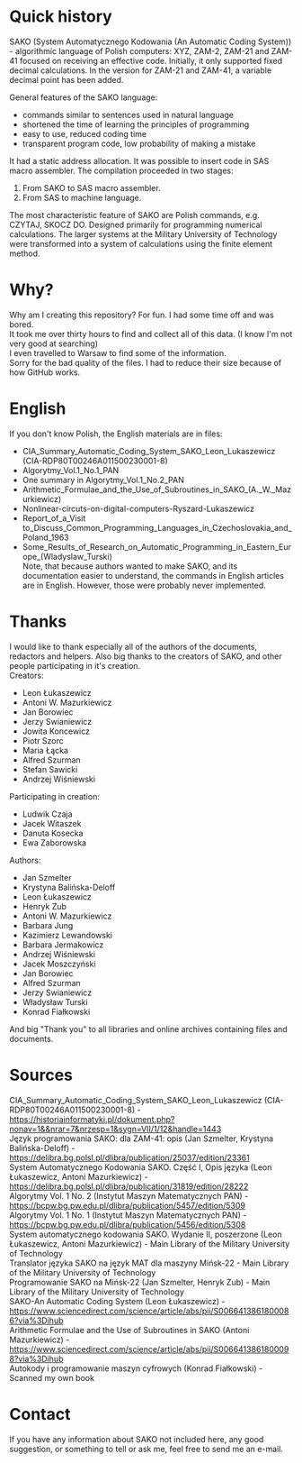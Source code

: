 # Quick history
SAKO (System Automatycznego Kodowania (An Automatic Coding System)) - algorithmic language of Polish computers: XYZ, ZAM-2, ZAM-21 and ZAM-41 focused on receiving an effective code. Initially, it only supported fixed decimal calculations. In the version for ZAM-21 and ZAM-41, a variable decimal point has been added.

General features of the SAKO language:
- commands similar to sentences used in natural language
- shortened the time of learning the principles of programming
- easy to use, reduced coding time
- transparent program code, low probability of making a mistake

It had a static address allocation. It was possible to insert code in SAS macro assembler.
The compilation proceeded in two stages:
1. From SAKO to SAS macro assembler.
2. From SAS to machine language.

The most characteristic feature of SAKO are Polish commands, e.g. CZYTAJ, SKOCZ DO.
Designed primarily for programming numerical calculations. The larger systems at the Military University of Technology were transformed into a system of calculations using the finite element method.

# Why?
Why am I creating this repository? For fun. I had some time off and was bored.<br>
It took me over thirty hours to find and collect all of this data. (I know I'm not very good at searching)<br>
I even travelled to Warsaw to find some of the information.<br>
Sorry for the bad quality of the files. I had to reduce their size because of how GitHub works.

# English
If you don't know Polish, the English materials are in files:
- CIA_Summary_Automatic_Coding_System_SAKO_Leon_Lukaszewicz (CIA-RDP80T00246A011500230001-8)
- Algorytmy_Vol.1_No.1_PAN
- One summary in Algorytmy_Vol.1_No.2_PAN
- Arithmetic_Formulae_and_the_Use_of_Subroutines_in_SAKO_(A._W._Mazurkiewicz)
- Nonlinear-circuts-on-digital-computers-Ryszard-Lukaszewicz
- Report_of_a_Visit to_Discuss_Common_Programming_Languages_in_Czechoslovakia_and_Poland_1963
- Some_Results_of_Research_on_Automatic_Programming_in_Eastern_Europe_(Wladyslaw_Turski)  
Note, that because authors wanted to make SAKO, and its documentation easier to understand, the commands in English articles are in English. However, those were probably never implemented.

# Thanks
I would like to thank especially all of the authors of the documents, redactors and helpers. Also big thanks to the creators of SAKO, and other people participating in it's creation.<br>
Creators:
- Leon Łukaszewicz
- Antoni W. Mazurkiewicz
- Jan Borowiec
- Jerzy Swianiewicz
- Jowita Koncewicz
- Piotr Szorc
- Maria Łącka
- Alfred Szurman
- Stefan Sawicki
- Andrzej Wiśniewski

Participating in creation:
- Ludwik Czaja
- Jacek Witaszek
- Danuta Kosecka
- Ewa Zaborowska

Authors:
- Jan Szmelter
- Krystyna Balińska-Deloff
- Leon Łukaszewicz
- Henryk Zub
- Antoni W. Mazurkiewicz
- Barbara Jung
- Kazimierz Lewandowski
- Barbara Jermakowicz
- Andrzej Wiśniewski
- Jacek Moszczyński
- Jan Borowiec
- Alfred Szurman
- Jerzy Swianiewicz
- Władysław Turski
- Konrad Fiałkowski

And big "Thank you" to all libraries and online archives containing files and documents.

# Sources
CIA_Summary_Automatic_Coding_System_SAKO_Leon_Lukaszewicz (CIA-RDP80T00246A011500230001-8) - https://historiainformatyki.pl/dokument.php?nonav=1&&nrar=7&nrzesp=1&sygn=VII/1/12&handle=1443<br>
Język programowania SAKO: dla ZAM-41: opis (Jan Szmelter, Krystyna Balińska-Deloff) - https://delibra.bg.polsl.pl/dlibra/publication/25037/edition/23361<br>
System Automatycznego Kodowania SAKO. Część I, Opis języka (Leon Łukaszewicz, Antoni Mazurkiewicz) - https://delibra.bg.polsl.pl/dlibra/publication/31819/edition/28222<br>
Algorytmy Vol. 1 No. 2 (Instytut Maszyn Matematycznych PAN) - https://bcpw.bg.pw.edu.pl/dlibra/publication/5457/edition/5309<br>
Algorytmy Vol. 1 No. 1 (Instytut Maszyn Matematycznych PAN) - https://bcpw.bg.pw.edu.pl/dlibra/publication/5456/edition/5308<br>
System automatycznego kodowania SAKO. Wydanie II, poszerzone (Leon Łukaszewicz, Antoni Mazurkiewicz) - Main Library of the Military University of Technology<br>
Translator języka SAKO na język MAT dla maszyny Mińsk-22 - Main Library of the Military University of Technology<br>
Programowanie SAKO na Mińsk-22 (Jan Szmelter, Henryk Zub) - Main Library of the Military University of Technology<br>
SAKO-An Automatic Coding System (Leon Łukaszewicz) - https://www.sciencedirect.com/science/article/abs/pii/S0066413861800086?via%3Dihub<br>
Arithmetic Formulae and the Use of Subroutines in SAKO (Antoni Mazurkiewicz) - https://www.sciencedirect.com/science/article/abs/pii/S0066413861800098?via%3Dihub<br>
Autokody i programowanie maszyn cyfrowych (Konrad Fiałkowski) - Scanned my own book


# Contact
If you have any information about SAKO not included here, any good suggestion, or something to tell or ask me, feel free to send me an e-mail.
